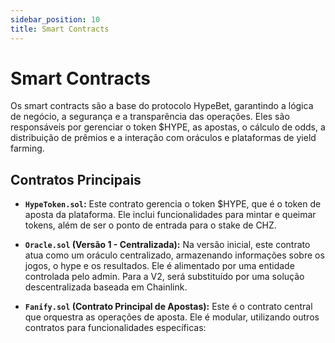 ```yaml
---
sidebar_position: 10
title: Smart Contracts
---
```


# Smart Contracts


Os smart contracts são a base do protocolo HypeBet, garantindo a lógica de negócio, a segurança e a transparência das operações. Eles são responsáveis por gerenciar o token $HYPE, as apostas, o cálculo de odds, a distribuição de prêmios e a interação com oráculos e plataformas de yield farming.

## Contratos Principais

*   **`HypeToken.sol`:** Este contrato gerencia o token $HYPE, que é o token de aposta da plataforma. Ele inclui funcionalidades para mintar e queimar tokens, além de ser o ponto de entrada para o stake de CHZ.

*   **`Oracle.sol` (Versão 1 - Centralizada):** Na versão inicial, este contrato atua como um oráculo centralizado, armazenando informações sobre os jogos, o hype e os resultados. Ele é alimentado por uma entidade controlada pelo admin. Para a V2, será substituído por uma solução descentralizada baseada em Chainlink.

*   **`Fanify.sol` (Contrato Principal de Apostas):** Este é o contrato central que orquestra as operações de aposta. Ele é modular, utilizando outros contratos para funcionalidades específicas:
